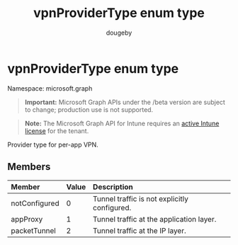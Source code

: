 ﻿---
title: "vpnProviderType enum type"
description: "Provider type for per-app VPN."
author: "dougeby"
localization_priority: Normal
ms.prod: "intune"
doc_type: enumPageType
---

# vpnProviderType enum type

Namespace: microsoft.graph

> **Important:** Microsoft Graph APIs under the /beta version are subject to change; production use is not supported.

> **Note:** The Microsoft Graph API for Intune requires an [active Intune license](https://go.microsoft.com/fwlink/?linkid=839381) for the tenant.

Provider type for per-app VPN.

## Members

| Member        | Value | Description                                  |
| :------------ | :---- | :------------------------------------------- |
| notConfigured | 0     | Tunnel traffic is not explicitly configured. |
| appProxy      | 1     | Tunnel traffic at the application layer.     |
| packetTunnel  | 2     | Tunnel traffic at the IP layer.              |
